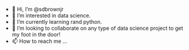 - 👋 Hi, I’m @sdbrownjr
- 👀 I’m interested in data science.
- 🌱 I’m currently learning rand python. 
- 💞️ I’m looking to collaborate on any type of data science project to get my foot in the door!
- 📫 How to reach me ...

<!---
sdbrownjr/sdbrownjr is a ✨ special ✨ repository because its `README.md` (this file) appears on your GitHub profile.
You can click the Preview link to take a look at your changes.
--->
